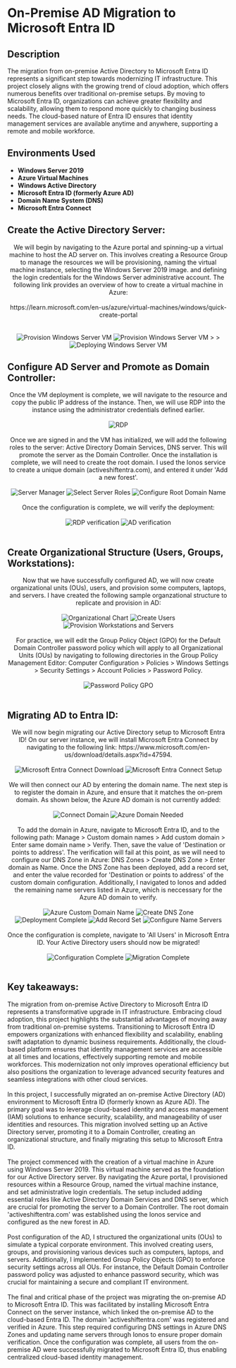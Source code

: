 <h1>On-Premise AD Migration to Microsoft Entra ID</h1>

<h2>Description</h2>
The migration from on-premise Active Directory to Microsoft Entra ID represents a significant step towards modernizing IT infrastructure. This project closely aligns with the growing trend of cloud adoption, which offers numerous benefits over traditional on-premise setups. By moving to Microsoft Entra ID, organizations can achieve greater flexibility and scalability, allowing them to respond more quickly to changing business needs. The cloud-based nature of Entra ID ensures that identity management services are available anytime and anywhere, supporting a remote and mobile workforce.
<br />

<h2>Environments Used </h2>

- <b>Windows Server 2019</b>
- <b>Azure Virtual Machines</b>
- <b>Windows Active Directory</b>
- <b>Microsoft Entra ID (formerly Azure AD)</b>
- <b>Domain Name System (DNS)</b>
- <b>Microsoft Entra Connect</b>

<h2>Create the Active Directory Server:</h2> 

<p align="center">
We will begin by navigating to the Azure portal and spinning-up a virtual machine to host the AD server on. This involves creating a Resource Group to manage the resources we will be provisioning, naming the virtual machine instance, selecting the Windows Server 2019 image. and defining the login credentials for the Windows Server administrative account. The following link provides an overview of how to create a virtual machine in Azure:<br /><br />https://learn.microsoft.com/en-us/azure/virtual-machines/windows/quick-create-portal<br />
 <br/>
 <br/>
<img src="https://i.imgur.com/wOCjWl1.png" alt="Provision Windows Server VM"/>
<img src="https://i.imgur.com/IlZX1vP.png" alt="Provision Windows Server VM"/>
<!<img src="https://i.imgur.com/oU2Y1eD.png" alt="Provision Windows Server VM"/>>
<!<img src="https://i.imgur.com/TTC5jyK.png" alt="Provision Windows Server VM"/>>
<img src="https://i.imgur.com/jY6qVAD.png" alt="Deploying Windows Server VM"/>

<h2>Configure AD Server and Promote as Domain Controller:</h2> 
<p align="center">
Once the VM deployment is complete, we will navigate to the resource and copy the public IP address of the instance. Then, we will use RDP into the instance using the administrator credentials defined earlier. 
<br />
<br />
<img src="https://i.imgur.com/YYT0VMp.png" alt="RDP"/> 
<br />
<br />
Once we are signed in and the VM has initialized, we will add the following roles to the server: Active Directory Domain Services, DNS server. This will promote the server as the Domain Controller. Once the installation is complete, we will need to create the root domain. I used the Ionos service to create a unique domain (activeshiftentra.com), and entered it under 'Add a new forest'. 
<br />
<br />
<img src="https://i.imgur.com/n0ASKZO.png" alt="Server Manager"/> 
<img src="https://i.imgur.com/rPTPMaH.png" alt="Select Server Roles"/> 
<img src="https://i.imgur.com/5PbNvdL.png" alt="Configure Root Domain Name"/> 
<br/>
<br/>
Once the configuration is complete, we will verify the deployment: 
<br/>
<br/>
<img src="https://i.imgur.com/ByKi3Mt.png" alt="RDP verification"/> 
<img src="https://i.imgur.com/TmKoZMO.png" alt="AD verification"/>
<br/>
<br/>
<h2>Create Organizational Structure (Users, Groups, Workstations):</h2> 
 <p align="center">
Now that we have successfully configured AD, we will now create organizational units (OUs), users, and provision some computers, laptops, and servers. I have created the following sample organzational structure to replicate and provision in AD:  
<br/>
<br/>
<img src="https://i.imgur.com/R47I8uC.png" alt="Organizational Chart"/>
 <img src="https://i.imgur.com/OGMTuwh.png" alt="Create Users"/>
 <img src="https://i.imgur.com/4A8fSEY.png" alt="Provision Workstations and Servers"/>
 <br/>
 <br/>
For practice, we will edit  the Group Policy Object (GPO) for the Default Domain Controller password policy which will apply to all Organizational Units (OUs) by navigating to following directories in the Group Policy Management Editor: 
Computer Configuration > Policies > Windows Settings > Security Settings > Account Policies > Password Policy. 
<br/>
<br/>
<img src="https://i.imgur.com/gyYk45n.png" alt="Password Policy GPO"/>
<br/>
<br/>
<h2>Migrating AD to Entra ID:</h2> 
<p align="center">
We will now begin migrating our Active Directory setup to Microsoft Entra ID! On our server instance, we will install Microsoft Entra Connect by navigating to the following link: https://www.microsoft.com/en-us/download/details.aspx?id=47594. 
<br/>
<br/>
<img src="https://i.imgur.com/XOFJRy0.png" alt="Microsoft Entra Connect Download"/>
<img src="https://i.imgur.com/vDNukck.png" alt="Microsoft Entra Connect Setup"/>
<br/>
<br/>
We will then connect our AD by entering the domain name. The next step is to register the domain in Azure, and ensure that it matches the on-prem domain. As shown below, the Azure AD domain is not currently added: 
<br/>
<br/>
<img src="https://i.imgur.com/4hGLGb4.png" alt="Connect Domain"/>
<img src="https://i.imgur.com/3IIfjIj.png" alt="Azure Domain Needed"/>
<br/>
<br/>
To add the domain in Azure, navigate to Microsoft Entra ID, and to the following path: Manage > Custom domain names > Add custom domain > Enter same domain name > Verify. Then, save the value of 'Destination or points to address'. The verification will fail at this point, as we will need to configure our DNS Zone in Azure: DNS Zones > Create DNS Zone > Enter domain as Name. Once the DNS Zone has been deployed, add a record set, and enter the value recorded for 'Destination or points to address' of the custom domain configuration. Additionally, I navigated to Ionos and added the remaining name servers listed in Azure, which is neccessary for the Azure AD domain to verify. 
<br/>
<br/>
<img src="https://i.imgur.com/GM6epIi.png" alt="Azure Custom Domain Name"/>
<img src="https://i.imgur.com/aB3gDqp.png" alt="Create DNS Zone"/> 
<img src="https://i.imgur.com/jnFbk4G.png" alt="Deployment Complete"/>
<img src="https://i.imgur.com/9TAVXBj.png" alt="Add Record Set"/>
<img src="https://i.imgur.com/WOOni8r.png" alt="Configure Name Servers"/>
<br/>
<br/>
Once the configuration is complete, navigate to 'All Users' in Microsoft Entra ID. Your Active Directory users should now be migrated! 
<br/>
<br/>
<img src="https://i.imgur.com/LL3FVoM.png" alt="Configuration Complete"/>
<img src="https://i.imgur.com/kM9BMKA.png" alt="Migration Complete"/>
<br/>
<br/>
<h2>Key takeaways:</h2>
The migration from on-premise Active Directory to Microsoft Entra ID represents a transformative upgrade in IT infrastructure. Embracing cloud adoption, this project highlights the substantial advantages of moving away from traditional on-premise systems. Transitioning to Microsoft Entra ID empowers organizations with enhanced flexibility and scalability, enabling swift adaptation to dynamic business requirements. Additionally, the cloud-based platform ensures that identity management services are accessible at all times and locations, effectively supporting remote and mobile workforces. This modernization not only improves operational efficiency but also positions the organization to leverage advanced security features and seamless integrations with other cloud services.
<br/>
<br/>
In this project, I successfully migrated an on-premise Active Directory (AD) environment to Microsoft Entra ID (formerly known as Azure AD). The primary goal was to leverage cloud-based identity and access management (IAM) solutions to enhance security, scalability, and manageability of user identities and resources. This migration involved setting up an Active Directory server, promoting it to a Domain Controller, creating an organizational structure, and finally migrating this setup to Microsoft Entra ID.
<br/>
<br/>
The project commenced with the creation of a virtual machine in Azure using Windows Server 2019. This virtual machine served as the foundation for our Active Directory server. By navigating the Azure portal, I provisioned resources within a Resource Group, named the virtual machine instance, and set administrative login credentials. The setup included adding essential roles like Active Directory Domain Services and DNS server, which are crucial for promoting the server to a Domain Controller. The root domain 'activeshiftentra.com' was established using the Ionos service and configured as the new forest in AD.
<br/>
<br/>
Post configuration of the AD, I structured the organizational units (OUs) to simulate a typical corporate environment. This involved creating users, groups, and provisioning various devices such as computers, laptops, and servers. Additionally, I implemented Group Policy Objects (GPO) to enforce security settings across all OUs. For instance, the Default Domain Controller password policy was adjusted to enhance password security, which was crucial for maintaining a secure and compliant IT environment.
<br/>
<br/>
The final and critical phase of the project was migrating the on-premise AD to Microsoft Entra ID. This was facilitated by installing Microsoft Entra Connect on the server instance, which linked the on-premise AD to the cloud-based Entra ID. The domain 'activeshiftentra.com' was registered and verified in Azure. This step required configuring DNS settings in Azure DNS Zones and updating name servers through Ionos to ensure proper domain verification. Once the configuration was complete, all users from the on-premise AD were successfully migrated to Microsoft Entra ID, thus enabling centralized cloud-based identity management.

<p align="center">
<!--
 ```diff
- text in red
+ text in green
! text in orange
# text in gray
@@ text in purple (and bold)@@
```
--!>
